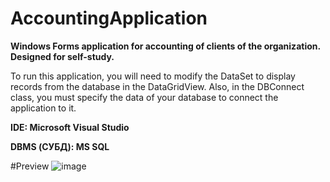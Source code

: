 # **AccountingApplication**
**Windows Forms application for accounting of clients of the organization. Designed for self-study.**

To run this application, you will need to modify the DataSet to display records from the database in the DataGridView. Also, in the DBConnect class, you must specify the data of your database to connect the application to it.

**IDE: Microsoft Visual Studio**

**DBMS (СУБД): MS SQL**

#Preview
![image](https://github.com/qckzzi/AccountingApplication/blob/main/Desktop%202023.03.13%20-%2011.13.59.03%20(1).gif)
